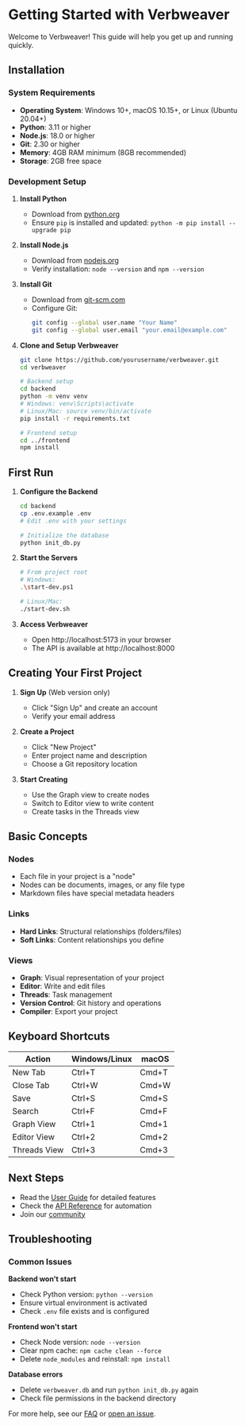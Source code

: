 # Getting Started with Verbweaver

Welcome to Verbweaver! This guide will help you get up and running quickly.

## Installation

### System Requirements

- **Operating System**: Windows 10+, macOS 10.15+, or Linux (Ubuntu 20.04+)
- **Python**: 3.11 or higher
- **Node.js**: 18.0 or higher
- **Git**: 2.30 or higher
- **Memory**: 4GB RAM minimum (8GB recommended)
- **Storage**: 2GB free space

### Development Setup

1. **Install Python**
   - Download from [python.org](https://python.org)
   - Ensure `pip` is installed and updated: `python -m pip install --upgrade pip`

2. **Install Node.js**
   - Download from [nodejs.org](https://nodejs.org)
   - Verify installation: `node --version` and `npm --version`

3. **Install Git**
   - Download from [git-scm.com](https://git-scm.com)
   - Configure Git:
     ```bash
     git config --global user.name "Your Name"
     git config --global user.email "your.email@example.com"
     ```

4. **Clone and Setup Verbweaver**
   ```bash
   git clone https://github.com/yourusername/verbweaver.git
   cd verbweaver
   
   # Backend setup
   cd backend
   python -m venv venv
   # Windows: venv\Scripts\activate
   # Linux/Mac: source venv/bin/activate
   pip install -r requirements.txt
   
   # Frontend setup
   cd ../frontend
   npm install
   ```

## First Run

1. **Configure the Backend**
   ```bash
   cd backend
   cp .env.example .env
   # Edit .env with your settings
   
   # Initialize the database
   python init_db.py
   ```

2. **Start the Servers**
   ```bash
   # From project root
   # Windows:
   .\start-dev.ps1
   
   # Linux/Mac:
   ./start-dev.sh
   ```

3. **Access Verbweaver**
   - Open http://localhost:5173 in your browser
   - The API is available at http://localhost:8000

## Creating Your First Project

1. **Sign Up** (Web version only)
   - Click "Sign Up" and create an account
   - Verify your email address

2. **Create a Project**
   - Click "New Project"
   - Enter project name and description
   - Choose a Git repository location

3. **Start Creating**
   - Use the Graph view to create nodes
   - Switch to Editor view to write content
   - Create tasks in the Threads view

## Basic Concepts

### Nodes
- Each file in your project is a "node"
- Nodes can be documents, images, or any file type
- Markdown files have special metadata headers

### Links
- **Hard Links**: Structural relationships (folders/files)
- **Soft Links**: Content relationships you define

### Views
- **Graph**: Visual representation of your project
- **Editor**: Write and edit files
- **Threads**: Task management
- **Version Control**: Git history and operations
- **Compiler**: Export your project

## Keyboard Shortcuts

| Action | Windows/Linux | macOS |
|--------|--------------|-------|
| New Tab | Ctrl+T | Cmd+T |
| Close Tab | Ctrl+W | Cmd+W |
| Save | Ctrl+S | Cmd+S |
| Search | Ctrl+F | Cmd+F |
| Graph View | Ctrl+1 | Cmd+1 |
| Editor View | Ctrl+2 | Cmd+2 |
| Threads View | Ctrl+3 | Cmd+3 |

## Next Steps

- Read the [User Guide](user-guide.md) for detailed features
- Check the [API Reference](api-reference.md) for automation
- Join our [community](https://github.com/yourusername/verbweaver/discussions)

## Troubleshooting

### Common Issues

**Backend won't start**
- Check Python version: `python --version`
- Ensure virtual environment is activated
- Check `.env` file exists and is configured

**Frontend won't start**
- Check Node version: `node --version`
- Clear npm cache: `npm cache clean --force`
- Delete `node_modules` and reinstall: `npm install`

**Database errors**
- Delete `verbweaver.db` and run `python init_db.py` again
- Check file permissions in the backend directory

For more help, see our [FAQ](faq.md) or [open an issue](https://github.com/yourusername/verbweaver/issues). 